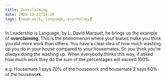 ```yaml
---
title: Overclaiming
date: 2020-12-31T14:28
tags: [team-work, language, psychology]
---
```


In Leadership is Language, by L. David Marquet, he brings up the example of
**overclaiming**. This is the phenomenon where your biases make you think you
did more work than others. You have a clear idea of how much washing up you do
in your house compared to your housemates. So you think you're _always_ doing
the washing up. When everybody thinks this way, if asked how much work they do
the sum of the percentages will exceed 100%.

e.g. Housemate 1 says 70% of the housework and housemate 2 says 60% of the
housework.
